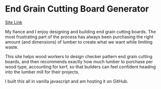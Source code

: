 # End Grain Cutting Board Generator

[Site Link](https://alliesoldau.github.io/Sandbox/index.html)

My fiance and I enjoy designing and building end grain cutting boards. The most frustrating part of the process has always been purchasing the right amount (and dimensions) of lumber to create what we want while limiting waste.

This site helps wood workers to design checker pattern end grain cutting boards, and then recommends exactly how much lumber to purchase per wood type, accounting for kerf, so that builders can feel confident heading into the lumber mill for their projects.

I built this all in vanilla javascript and am hosting it on GitHub.

